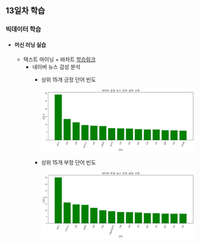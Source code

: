## 13일차 학습
### 빅데이터 학습

- #### 머신 러닝 실습
    - 텍스트 마이닝  + 바차트 [학습링크](https://github.com/KangJeongTaek/bigdata-analysis-2024/blob/main/day13/da29_%EB%84%A4%EC%9D%B4%EB%B2%84%EB%89%B4%EC%8A%A4_%EA%B0%90%EC%84%B1%EB%B6%84%EC%84%9D.ipynb)
        - 네이버 뉴스 감성 분석
            - 상위 15개 긍정 단어 빈도

                ![긍정단어](https://raw.githubusercontent.com/KangJeongTaek/bigdata-analysis-2024/main/images/ba027.png)

            - 상위 15개 부정 단어 빈도

                ![부정단어](https://raw.githubusercontent.com/KangJeongTaek/bigdata-analysis-2024/main/images/ba028.png)




